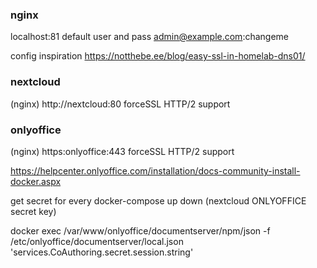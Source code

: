 ### nginx

localhost:81
default user and pass
admin@example.com:changeme

config inspiration https://notthebe.ee/blog/easy-ssl-in-homelab-dns01/

### nextcloud

(nginx) http://nextcloud:80 forceSSL HTTP/2 support

### onlyoffice

(nginx) https:onlyoffice:443 forceSSL HTTP/2 support

https://helpcenter.onlyoffice.com/installation/docs-community-install-docker.aspx

get secret for every docker-compose up down (nextcloud ONLYOFFICE secret key)

docker exec <onlyoffice container ID> /var/www/onlyoffice/documentserver/npm/json -f /etc/onlyoffice/documentserver/local.json 'services.CoAuthoring.secret.session.string'
